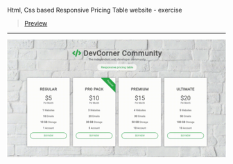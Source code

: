 Html, Css based Responsive Pricing Table website - exercise
> [Preview](https://r4nd3l.github.io/ResponsivePricingTable/)
---

![ResponsivePricingTable](https://github.com/r4nd3l/ResponsivePricingTable/blob/master/img/sample.gif)
